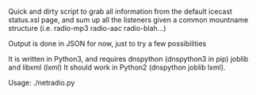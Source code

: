 Quick and dirty script to grab all information from the default icecast status.xsl page, and sum up all the listeners given a common mountname structure (i.e. radio-mp3 radio-aac radio-blah...)

Output is done in JSON for now, just to try a few possibilities

It is written in Python3, and requires dnspython (dnspython3 in pip) joblib and libxml (lxml)
It should work in Python2 (dnspython joblib lxml).

Usage: ./netradio.py
